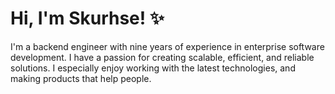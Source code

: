 # Hi, I'm Skurhse! ✨

I'm a backend engineer with nine years of experience in enterprise software development. I have a passion for creating scalable, efficient, and reliable solutions. I especially enjoy working with the latest technologies, and making products that help people.
